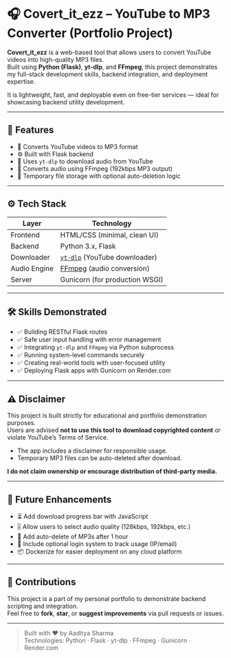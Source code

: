 # 🎧 Covert_it_ezz – YouTube to MP3 Converter (Portfolio Project)

**Covert_it_ezz** is a web-based tool that allows users to convert YouTube videos into high-quality MP3 files.  
Built using **Python (Flask)**, **yt-dlp**, and **FFmpeg**, this project demonstrates my full-stack development skills, backend integration, and deployment expertise.

It is lightweight, fast, and deployable even on free-tier services — ideal for showcasing backend utility development.

---

## 🚀 Features

- 🎥 Converts YouTube videos to MP3 format  
- ⚙️ Built with Flask backend  
- 📂 Uses `yt-dlp` to download audio from YouTube  
- 🎵 Converts audio using FFmpeg (192kbps MP3 output)  
- 🧼 Temporary file storage with optional auto-deletion logic  

---

## ⚙️ Tech Stack

| Layer         | Technology                     |
|---------------|--------------------------------|
| Frontend      | HTML/CSS (minimal, clean UI)   |
| Backend       | Python 3.x, Flask              |
| Downloader    | [`yt-dlp`](https://github.com/yt-dlp/yt-dlp) (YouTube downloader) |
| Audio Engine  | [FFmpeg](https://ffmpeg.org/) (audio conversion) |
| Server        | Gunicorn (for production WSGI) |

---

## 🛠️ Skills Demonstrated

- ✅ Building RESTful Flask routes  
- ✅ Safe user input handling with error management  
- ✅ Integrating `yt-dlp` and `FFmpeg` via Python subprocess  
- ✅ Running system-level commands securely  
- ✅ Creating real-world tools with user-focused utility  
- ✅ Deploying Flask apps with Gunicorn on Render.com  

---

## ⚠️ Disclaimer

This project is built strictly for educational and portfolio demonstration purposes.  
Users are advised **not to use this tool to download copyrighted content** or violate YouTube’s Terms of Service.

- The app includes a disclaimer for responsible usage.  
- Temporary MP3 files can be auto-deleted after download.

**I do not claim ownership or encourage distribution of third-party media.**

---

## 🧩 Future Enhancements

- ⏳ Add download progress bar with JavaScript  
- 🎚️ Allow users to select audio quality (128kbps, 192kbps, etc.)  
- 🧽 Add auto-delete of MP3s after 1 hour  
- 🔐 Include optional login system to track usage (IP/email)  
- 📦 Dockerize for easier deployment on any cloud platform

---

## 🤝 Contributions

This project is a part of my personal portfolio to demonstrate backend scripting and integration.  
Feel free to **fork**, **star**, or **suggest improvements** via pull requests or issues.

---

> Built with ❤️ by Aaditya Sharma  
> Technologies: Python · Flask · yt-dlp · FFmpeg · Gunicorn · Render.com

